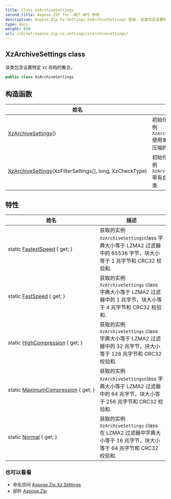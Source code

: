 ```yaml
---
title: Class XzArchiveSettings
second_title: Aspose.ZIP for .NET API 参考
description: Aspose.Zip.Xz.Settings.XzArchiveSettings 班级. 该类包含设置特定 xz 存档的集合
type: docs
weight: 850
url: /zh/net/aspose.zip.xz.settings/xzarchivesettings/
---
```

## XzArchiveSettings class

该类包含设置特定 xz 存档的集合。

```csharp
public class XzArchiveSettings
```

## 构造函数

| 姓名 | 描述 |
| --- | --- |
| [XzArchiveSettings](xzarchivesettings/#constructor)() | 初始化一个新的实例`XzArchiveSettings`使用单个 LZMA2 压缩的类. |
| [XzArchiveSettings](xzarchivesettings/#constructor_1)(XzFilterSettings[], long, XzCheckType) | 初始化一个新的实例`XzArchiveSettings`带有自定义参数的类. |

## 特性

| 姓名 | 描述 |
| --- | --- |
| static [FastestSpeed](../../aspose.zip.xz.settings/xzarchivesettings/fastestspeed/) { get; } | 获取的实例`XzArchiveSettings`class 字典大小等于 LZMA2 过滤器中的 65536 字节，块大小等于 1 兆字节和 CRC32 校验和. |
| static [FastSpeed](../../aspose.zip.xz.settings/xzarchivesettings/fastspeed/) { get; } | 获取的实例`XzArchiveSettings` class 字典大小等于 LZMA2 过滤器中的 1 兆字节，块大小等于 4 兆字节和 CRC32 校验和. |
| static [HighCompression](../../aspose.zip.xz.settings/xzarchivesettings/highcompression/) { get; } | 获取的实例`XzArchiveSettings` class 字典大小等于 LZMA2 过滤器中的 32 兆字节，块大小等于 128 兆字节和 CRC32 校验和. |
| static [MaximumCompression](../../aspose.zip.xz.settings/xzarchivesettings/maximumcompression/) { get; } | 获取的实例`XzArchiveSettings`class 字典大小等于 LZMA2 过滤器中的 64 兆字节，块大小等于 256 兆字节和 CRC32 校验和. |
| static [Normal](../../aspose.zip.xz.settings/xzarchivesettings/normal/) { get; } | 获取的实例`XzArchiveSettings` class 在 LZMA2 过滤器中字典大小等于 16 兆字节，块大小等于 64 兆字节和 CRC32 校验和. |

### 也可以看看

* 命名空间 [Aspose.Zip.Xz.Settings](../../aspose.zip.xz.settings/)
* 部件 [Aspose.Zip](../../)


